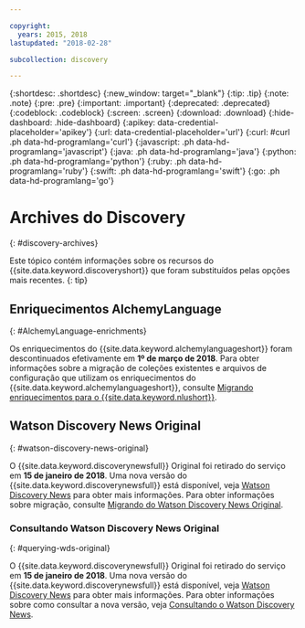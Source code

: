 ```yaml
---

copyright:
  years: 2015, 2018
lastupdated: "2018-02-28"

subcollection: discovery

---
```


{:shortdesc: .shortdesc}
{:new_window: target="_blank"}
{:tip: .tip}
{:note: .note}
{:pre: .pre}
{:important: .important}
{:deprecated: .deprecated}
{:codeblock: .codeblock}
{:screen: .screen}
{:download: .download}
{:hide-dashboard: .hide-dashboard}
{:apikey: data-credential-placeholder='apikey'} 
{:url: data-credential-placeholder='url'}
{:curl: #curl .ph data-hd-programlang='curl'}
{:javascript: .ph data-hd-programlang='javascript'}
{:java: .ph data-hd-programlang='java'}
{:python: .ph data-hd-programlang='python'}
{:ruby: .ph data-hd-programlang='ruby'}
{:swift: .ph data-hd-programlang='swift'}
{:go: .ph data-hd-programlang='go'}

# Archives do Discovery
{: #discovery-archives}

Este tópico contém informações sobre os recursos do {{site.data.keyword.discoveryshort}} que foram substituídos pelas opções mais recentes.
{: tip}

## Enriquecimentos AlchemyLanguage
{: #AlchemyLanguage-enrichments}

Os enriquecimentos do {{site.data.keyword.alchemylanguageshort}} foram descontinuados efetivamente em **1º de março de 2018**. Para obter informações sobre a migração de coleções existentes e arquivos de configuração que utilizam os enriquecimentos do {{site.data.keyword.alchemylanguageshort}}, consulte [Migrando enriquecimentos para o {{site.data.keyword.nlushort}}](/docs/services/discovery?topic=discovery-migrate-nlu#migrate-nlu).

## Watson Discovery News Original
{: #watson-discovery-news-original}

O {{site.data.keyword.discoverynewsfull}} Original foi retirado do serviço em **15 de janeiro de 2018**. Uma nova versão do {{site.data.keyword.discoverynewsfull}} está disponível, veja [Watson Discovery News](/docs/services/discovery?topic=discovery-watson-discovery-news#watson-discovery-news) para obter mais informações.
Para obter informações sobre migração, consulte
[Migrando do Watson Discovery News Original](/docs/services/discovery?topic=discovery-migrate-bwdn#migrate-bwdn).

### Consultando Watson Discovery News Original
{: #querying-wds-original}

O {{site.data.keyword.discoverynewsfull}} Original foi retirado do serviço em **15 de janeiro de 2018**. Uma nova versão do {{site.data.keyword.discoverynewsfull}} está disponível, veja [Watson Discovery News](/docs/services/discovery?topic=discovery-watson-discovery-news#watson-discovery-news) para obter mais informações. Para obter informações sobre como consultar a nova versão, veja [Consultando o Watson Discovery News](/docs/services/discovery?topic=discovery-query-concepts#querying-news).

